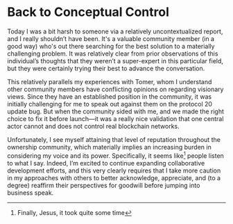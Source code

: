 # Back to Conceptual Control

Today I was a bit harsh to someone via a relatively uncontextualized report, and I really shouldn’t have been. It's a valuable community member (in a good way) who's out there searching for the best solution to a materially challenging problem. It was relatively clear from prior observations of this individual’s thoughts that they weren’t a super-expert in this particular field, but they were certainly trying their best to advance the conversation.

This relatively parallels my experiences with Tomer, whom I understand other community members have conflicting opinions on regarding visionary views. Since they have an established position in the community, it was initially challenging for me to speak out against them on the protocol 20 update bug. But when the community sided with me, and we made the right choice to fix it before launch—it was a really nice validation that one central actor cannot and does not control real blockchain networks.

Unfortunately, I see myself attaining that level of reputation throughout the ownership community, which materially implies an increasing burden in considering my voice and its power. Specifically, it seems like[^n] people listen to what I say. Indeed, I’m excited to continue expanding collaborative development efforts, and this very clearly requires that I take more caution in my approaches with others to better acknowledge, appreciate, and (to a degree) reaffirm their perspectives for goodwill before jumping into business speak.

[^n]: Finally, Jesus, it took quite some time[^l]
[^l]: Please forgive the religious syntax around these reflections—it’s just how I feel.
